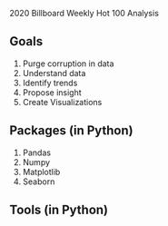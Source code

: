 2020 Billboard Weekly Hot 100 Analysis

## Goals
1. Purge corruption in data
2. Understand data
3. Identify trends
4. Propose insight
5. Create Visualizations

## Packages (in Python)
1. Pandas
2. Numpy
3. Matplotlib
4. Seaborn

## Tools (in Python)


